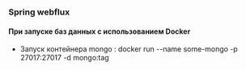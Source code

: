 ### Spring webflux

#### При запуске баз данных с использованием Docker
* Запуск контейнера mongo : docker run --name some-mongo -p 27017:27017 -d mongo:tag